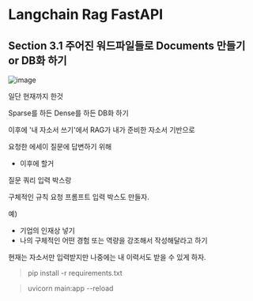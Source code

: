 
# Langchain Rag FastAPI

## Section 3.1 주어진 워드파일들로 Documents 만들기 or DB화 하기 


![image](https://github.com/user-attachments/assets/f0cc199e-7dcf-437c-9c29-9e8aed3689dd)

일단 현재까지 한것


Sparse를 하든 Dense를 하든 DB화 하기 

이후에 '내 자소서 쓰기'에서 RAG가 내가 준비한 자소서 기반으로 

요청한 에세이 질문에 답변하기 위해 


+ 이후에 할거 

질문 쿼리 입력 박스랑 

구체적인 규칙 요청 프롬프트 입력 박스도 만들자. 

예) 

- 기업의 인재상 넣기 
- 나의 구체적인 어떤 경험 또는 역량을 강조해서 작성해달라고 하기 

현재는 자소서만 입력받지만 나중에는 내 이력서도 받을 수 있게 하자.


> pip install -r requirements.txt 

> uvicorn main:app --reload